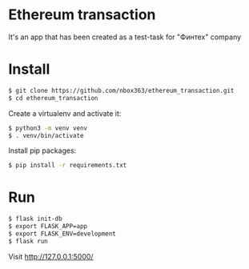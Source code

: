 # Ethereum transaction

It's an app that has been created as a test-task for "Финтех" company


# Install 

```bash
$ git clone https://github.com/nbox363/ethereum_transaction.git
$ cd ethereum_transaction
```

Create a virtualenv and activate it:
```bash
$ python3 -m venv venv
$ . venv/bin/activate
```

Install pip packages:
```bash
$ pip install -r requirements.txt
```

# Run
```bash
$ flask init-db
$ export FLASK_APP=app
$ export FLASK_ENV=development
$ flask run
```

Visit http://127.0.0.1:5000/
